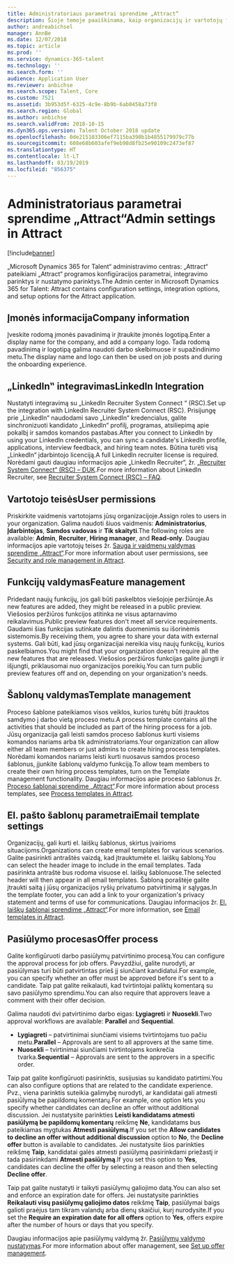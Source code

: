 ```yaml
---
title: Administratoriaus parametrai sprendime „Attract“
description: Šioje temoje paaiškinama, kaip organizacijų ir vartotojų funkcijas sprendime „Attract“.
author: andreabichsel
manager: AnnBe
ms.date: 12/07/2018
ms.topic: article
ms.prod: ''
ms.service: dynamics-365-talent
ms.technology: ''
ms.search.form: ''
audience: Application User
ms.reviewer: anbichse
ms.search.scope: Talent, Core
ms.custom: 7521
ms.assetid: 3b953d5f-6325-4c9e-8b9b-6ab0458a73f8
ms.search.region: Global
ms.author: anbichse
ms.search.validFrom: 2018-10-15
ms.dyn365.ops.version: Talent October 2018 update
ms.openlocfilehash: 0de215103306ef7115ba390b1b4855179979c77b
ms.sourcegitcommit: 608e68b603afef9eb98d8fb25e90109c2473ef87
ms.translationtype: HT
ms.contentlocale: lt-LT
ms.lasthandoff: 03/19/2019
ms.locfileid: "856375"
---
```

# <a name="admin-settings-in-attract"></a><span data-ttu-id="ad2c3-103">Administratoriaus parametrai sprendime „Attract“</span><span class="sxs-lookup"><span data-stu-id="ad2c3-103">Admin settings in Attract</span></span>
[!include[banner](../includes/banner.md)]

<span data-ttu-id="ad2c3-104">„Microsoft Dynamics 365 for Talent“ administravimo centras: „Attract“ pateikiami „Attract“ programos konfigūracijos parametrai, integravimo parinktys ir nustatymo parinktys.</span><span class="sxs-lookup"><span data-stu-id="ad2c3-104">The Admin center in Microsoft Dynamics 365 for Talent: Attract contains configuration settings, integration options, and setup options for the Attract application.</span></span>

## <a name="company-information"></a><span data-ttu-id="ad2c3-105">Įmonės informacija</span><span class="sxs-lookup"><span data-stu-id="ad2c3-105">Company information</span></span>

<span data-ttu-id="ad2c3-106">Įveskite rodomą įmonės pavadinimą ir įtraukite įmonės logotipą.</span><span class="sxs-lookup"><span data-stu-id="ad2c3-106">Enter a display name for the company, and add a company logo.</span></span> <span data-ttu-id="ad2c3-107">Tada rodomą pavadinimą ir logotipą galima naudoti darbo skelbimuose ir supažindinimo metu.</span><span class="sxs-lookup"><span data-stu-id="ad2c3-107">The display name and logo can then be used on job posts and during the onboarding experience.</span></span>

## <a name="linkedin-integration"></a><span data-ttu-id="ad2c3-108">„LinkedIn‟ integravimas</span><span class="sxs-lookup"><span data-stu-id="ad2c3-108">LinkedIn Integration</span></span>

<span data-ttu-id="ad2c3-109">Nustatyti integravimą su „LinkedIn Recruiter System Connect “ (RSC).</span><span class="sxs-lookup"><span data-stu-id="ad2c3-109">Set up the integration with LinkedIn Recruiter System Connect (RSC).</span></span> <span data-ttu-id="ad2c3-110">Prisijungę prie „LinkedIn“ naudodami savo „LinkedIn“ kredencialus, galite sinchronizuoti kandidato „LinkedIn“ profilį, programas, atsiliepimą apie pokalbį ir samdos komandos pastabas.</span><span class="sxs-lookup"><span data-stu-id="ad2c3-110">After you connect to LinkedIn by using your LinkedIn credentials, you can sync a candidate's LinkedIn profile, applications, interview feedback, and hiring team notes.</span></span> <span data-ttu-id="ad2c3-111">Būtina turėti visą „LinkedIn“ įdarbintojo licenciją.</span><span class="sxs-lookup"><span data-stu-id="ad2c3-111">A full LinkedIn recruiter license is required.</span></span> <span data-ttu-id="ad2c3-112">Norėdami gauti daugiau informacijos apie „LinkedIn Recruiter“, žr. [„Recruiter System Connect“ (RSC) – DUK](https://www.linkedin.com/help/recruiter/answer/90483).</span><span class="sxs-lookup"><span data-stu-id="ad2c3-112">For more information about LinkedIn Recruiter, see [Recruiter System Connect (RSC) – FAQ](https://www.linkedin.com/help/recruiter/answer/90483).</span></span>

## <a name="user-permissions"></a><span data-ttu-id="ad2c3-113">Vartotojo teisės</span><span class="sxs-lookup"><span data-stu-id="ad2c3-113">User permissions</span></span>

<span data-ttu-id="ad2c3-114">Priskirkite vaidmenis vartotojams jūsų organizacijoje.</span><span class="sxs-lookup"><span data-stu-id="ad2c3-114">Assign roles to users in your organization.</span></span> <span data-ttu-id="ad2c3-115">Galima naudoti šiuos vaidmenis: **Administratorius**, **Įdarbintojas**, **Samdos vadovas** ir **Tik skaityti**.</span><span class="sxs-lookup"><span data-stu-id="ad2c3-115">The following roles are available: **Admin**, **Recruiter**, **Hiring manager**, and **Read-only**.</span></span> <span data-ttu-id="ad2c3-116">Daugiau informacijos apie vartotojų teises žr. [Sauga ir vaidmenų valdymas sprendime „Attract“](./security-attract.md).</span><span class="sxs-lookup"><span data-stu-id="ad2c3-116">For more information about user permissions, see [Security and role management in Attract](./security-attract.md).</span></span>

## <a name="feature-management"></a><span data-ttu-id="ad2c3-117">Funkcijų valdymas</span><span class="sxs-lookup"><span data-stu-id="ad2c3-117">Feature management</span></span>

<span data-ttu-id="ad2c3-118">Pridedant naujų funkcijų, jos gali būti paskelbtos viešojoje peržiūroje.</span><span class="sxs-lookup"><span data-stu-id="ad2c3-118">As new features are added, they might be released in a public preview.</span></span> <span data-ttu-id="ad2c3-119">Viešosios peržiūros funkcijos atitinka ne visus aptarnavimo reikalavimus.</span><span class="sxs-lookup"><span data-stu-id="ad2c3-119">Public preview features don't meet all service requirements.</span></span> <span data-ttu-id="ad2c3-120">Gaudami šias funkcijas sutinkate dalintis duomenimis su išorinėmis sistemomis.</span><span class="sxs-lookup"><span data-stu-id="ad2c3-120">By receiving them, you agree to share your data with external systems.</span></span> <span data-ttu-id="ad2c3-121">Gali būti, kad jūsų organizacijai nereikia visų naujų funkcijų, kurios paskelbiamos.</span><span class="sxs-lookup"><span data-stu-id="ad2c3-121">You might find that your organization doesn't require all the new features that are released.</span></span> <span data-ttu-id="ad2c3-122">Viešosios peržiūros funkcijas galite įjungti ir išjungti, priklausomai nuo organizacijos poreikių.</span><span class="sxs-lookup"><span data-stu-id="ad2c3-122">You can turn public preview features off and on, depending on your organization's needs.</span></span>

## <a name="template-management"></a><span data-ttu-id="ad2c3-123">Šablonų valdymas</span><span class="sxs-lookup"><span data-stu-id="ad2c3-123">Template management</span></span>

<span data-ttu-id="ad2c3-124">Proceso šablone pateikiamos visos veiklos, kurios turėtų būti įtrauktos samdymo į darbo vietą proceso metu.</span><span class="sxs-lookup"><span data-stu-id="ad2c3-124">A process template contains all the activities that should be included as part of the hiring process for a job.</span></span> <span data-ttu-id="ad2c3-125">Jūsų organizacija gali leisti samdos proceso šablonus kurti visiems komandos nariams arba tik administratoriams.</span><span class="sxs-lookup"><span data-stu-id="ad2c3-125">Your organization can allow either all team members or just admins to create hiring process templates.</span></span> <span data-ttu-id="ad2c3-126">Norėdami komandos nariams leisti kurti nuosavus samdos proceso šablonus, įjunkite šablonų valdymo funkciją.</span><span class="sxs-lookup"><span data-stu-id="ad2c3-126">To allow team members to create their own hiring process templates, turn on the Template management functionality.</span></span> <span data-ttu-id="ad2c3-127">Daugiau informacijos apie proceso šablonus žr. [Proceso šablonai sprendime „Attract“](./process-templates-attract.md).</span><span class="sxs-lookup"><span data-stu-id="ad2c3-127">For more information about process templates, see [Process templates in Attract](./process-templates-attract.md).</span></span>

## <a name="email-template-settings"></a><span data-ttu-id="ad2c3-128">El. pašto šablonų parametrai</span><span class="sxs-lookup"><span data-stu-id="ad2c3-128">Email template settings</span></span>

<span data-ttu-id="ad2c3-129">Organizacijų, gali kurti el. laiškų šablonus, skirtus įvairioms situacijoms.</span><span class="sxs-lookup"><span data-stu-id="ad2c3-129">Organizations can create email templates for various scenarios.</span></span> <span data-ttu-id="ad2c3-130">Galite pasirinkti antraštės vaizdą, kad įtrauktumėte el. laiškų šablonų.</span><span class="sxs-lookup"><span data-stu-id="ad2c3-130">You can select the header image to include in the email templates.</span></span> <span data-ttu-id="ad2c3-131">Tada pasirinkta antraštė bus rodoma visuose el. laiškų šablonuose.</span><span class="sxs-lookup"><span data-stu-id="ad2c3-131">The selected header will then appear in all email templates.</span></span> <span data-ttu-id="ad2c3-132">Šabloną poraštėje galite įtraukti saitą į jūsų organizacijos ryšių privatumo patvirtinimą ir sąlygas.</span><span class="sxs-lookup"><span data-stu-id="ad2c3-132">In the template footer, you can add a link to your organization's privacy statement and terms of use for communications.</span></span> <span data-ttu-id="ad2c3-133">Daugiau informacijos žr. [El. laiškų šablonai sprendime „Attract“](./email-templates.md).</span><span class="sxs-lookup"><span data-stu-id="ad2c3-133">For more information, see [Email templates in Attract](./email-templates.md).</span></span>

## <a name="offer-process"></a><span data-ttu-id="ad2c3-134">Pasiūlymo procesas</span><span class="sxs-lookup"><span data-stu-id="ad2c3-134">Offer process</span></span>

<span data-ttu-id="ad2c3-135">Galite konfigūruoti darbo pasiūlymų patvirtinimo procesą.</span><span class="sxs-lookup"><span data-stu-id="ad2c3-135">You can configure the approval process for job offers.</span></span> <span data-ttu-id="ad2c3-136">Pavyzdžiui, galite nurodyti, ar pasiūlymas turi būti patvirtintas prieš jį siunčiant kandidatui.</span><span class="sxs-lookup"><span data-stu-id="ad2c3-136">For example, you can specify whether an offer must be approved before it's sent to a candidate.</span></span> <span data-ttu-id="ad2c3-137">Taip pat galite reikalauti, kad tvirtintojai paliktų komentarą su savo pasiūlymo sprendimu.</span><span class="sxs-lookup"><span data-stu-id="ad2c3-137">You can also require that approvers leave a comment with their offer decision.</span></span>

<span data-ttu-id="ad2c3-138">Galima naudoti dvi patvirtinimo darbo eigas: **Lygiagreti** ir **Nuosekli**.</span><span class="sxs-lookup"><span data-stu-id="ad2c3-138">Two approval workflows are available: **Parallel** and **Sequential**.</span></span>

- <span data-ttu-id="ad2c3-139">**Lygiagreti** – patvirtinimai siunčiami visiems tvirtintojams tuo pačiu metu.</span><span class="sxs-lookup"><span data-stu-id="ad2c3-139">**Parallel** – Approvals are sent to all approvers at the same time.</span></span>
- <span data-ttu-id="ad2c3-140">**Nuosekli** – tvirtinimai siunčiami tvirtintojams konkrečia tvarka.</span><span class="sxs-lookup"><span data-stu-id="ad2c3-140">**Sequential** – Approvals are sent to the approvers in a specific order.</span></span>

<span data-ttu-id="ad2c3-141">Taip pat galite konfigūruoti pasirinktis, susijusias su kandidato patirtimi.</span><span class="sxs-lookup"><span data-stu-id="ad2c3-141">You can also configure options that are related to the candidate experience.</span></span> <span data-ttu-id="ad2c3-142">Pvz., viena parinktis suteikia galimybę nurodyti, ar kandidatai gali atmesti pasiūlymą be papildomų komentarų.</span><span class="sxs-lookup"><span data-stu-id="ad2c3-142">For example, one option lets you specify whether candidates can decline an offer without additional discussion.</span></span> <span data-ttu-id="ad2c3-143">Jei nustatysite parinkties **Leisti kandidatams atmesti pasiūlymą be papildomų komentarų** reikšmę **Ne**, kandidatams bus pateikiamas mygtukas **Atmesti pasiūlymą**.</span><span class="sxs-lookup"><span data-stu-id="ad2c3-143">If you set the **Allow candidates to decline an offer without additional discussion** option to **No**, the **Decline offer** button is available to candidates.</span></span> <span data-ttu-id="ad2c3-144">Jei nustatysite šios parinkties reikšmę **Taip**, kandidatai galės atmesti pasiūlymą pasirinkdami priežastį ir tada pasirinkdami **Atmesti pasiūlymą**.</span><span class="sxs-lookup"><span data-stu-id="ad2c3-144">If you set this option to **Yes**, candidates can decline the offer by selecting a reason and then selecting **Decline offer**.</span></span>

<span data-ttu-id="ad2c3-145">Taip pat galite nustatyti ir taikyti pasiūlymų galiojimo datą.</span><span class="sxs-lookup"><span data-stu-id="ad2c3-145">You can also set and enforce an expiration date for offers.</span></span> <span data-ttu-id="ad2c3-146">Jei nustatysite parinkties **Reikalauti visų pasiūlymų galiojimo datos** reikšmę **Taip**, pasiūlymai baigs galioti praėjus tam tikram valandų arba dienų skaičiui, kurį nurodysite.</span><span class="sxs-lookup"><span data-stu-id="ad2c3-146">If you set the **Require an expiration date for all offers** option to **Yes**, offers expire after the number of hours or days that you specify.</span></span>

<span data-ttu-id="ad2c3-147">Daugiau informacijos apie pasiūlymų valdymą žr. [Pasiūlymų valdymo nustatymas](./offer-setup.md).</span><span class="sxs-lookup"><span data-stu-id="ad2c3-147">For more information about offer management, see [Set up offer management](./offer-setup.md).</span></span>
